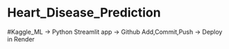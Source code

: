# Heart_Disease_Prediction
#Kaggle_ML -> Python Streamlit app -> Github Add,Commit,Push -> Deploy in Render
